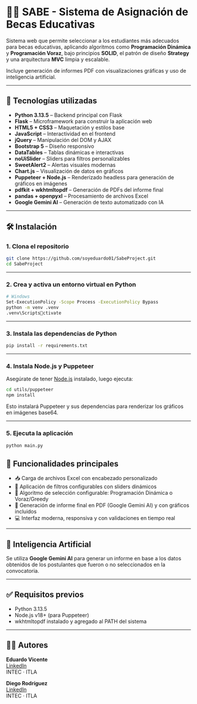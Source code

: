 
# 👨‍🎓 SABE - Sistema de Asignación de Becas Educativas

Sistema web que permite seleccionar a los estudiantes más adecuados para becas educativas, aplicando algoritmos como **Programación Dinámica** y **Programación Voraz**, bajo principios **SOLID**, el patrón de diseño **Strategy** y una arquitectura **MVC** limpia y escalable.

Incluye generación de informes PDF con visualizaciones gráficas y uso de inteligencia artificial.

---

## 🚀 Tecnologías utilizadas

- **Python 3.13.5** – Backend principal con Flask  
- **Flask** – Microframework para construir la aplicación web  
- **HTML5 + CSS3** – Maquetación y estilos base  
- **JavaScript** – Interactividad en el frontend  
- **jQuery** – Manipulación del DOM y AJAX  
- **Bootstrap 5** – Diseño responsivo  
- **DataTables** – Tablas dinámicas e interactivas  
- **noUiSlider** – Sliders para filtros personalizables  
- **SweetAlert2** – Alertas visuales modernas  
- **Chart.js** – Visualización de datos en gráficos  
- **Puppeteer + Node.js** – Renderizado headless para generación de gráficos en imágenes  
- **pdfkit + wkhtmltopdf** – Generación de PDFs del informe final  
- **pandas + openpyxl** – Procesamiento de archivos Excel  
- **Google Gemini AI** – Generación de texto automatizado con IA  

---

## 🛠️ Instalación

### 1. Clona el repositorio

```bash
git clone https://github.com/soyeduardo01/SabeProject.git
cd SabeProject
```

---

### 2. Crea y activa un entorno virtual en Python

```bash
# Windows
Set-ExecutionPolicy -Scope Process -ExecutionPolicy Bypass
python -m venv .venv
.venv\Scriptsctivate
```

---

### 3. Instala las dependencias de Python

```bash
pip install -r requirements.txt
```

---

### 4. Instala Node.js y Puppeteer

Asegúrate de tener [Node.js](https://nodejs.org/) instalado, luego ejecuta:

```bash
cd utils/puppeteer
npm install
```

Esto instalará Puppeteer y sus dependencias para renderizar los gráficos en imágenes base64.

---

### 5. Ejecuta la aplicación

```bash
python main.py
```


## 📌 Funcionalidades principales

- 📥 Carga de archivos Excel con encabezado personalizado 
- 🎯 Aplicación de filtros configurables con sliders dinámicos  
- 🧠 Algoritmo de selección configurable: Programación Dinámica o Voraz/Greedy
- 🤖 Generación de informe final en PDF (Google Gemini AI) y con gráficos incluidos  
- 💻 Interfaz moderna, responsiva y con validaciones en tiempo real  

---


## 🧠 Inteligencia Artificial

Se utiliza **Google Gemini AI** para generar un informe en base a los datos obtenidos de los postulantes que fueron o no seleccionados en la convocatoria. 

---

## ✅ Requisitos previos

- Python 3.13.5  
- Node.js v18+ (para Puppeteer)  
- wkhtmltopdf instalado y agregado al PATH del sistema  

---

## 👨‍💻 Autores

**Eduardo Vicente**  
[LinkedIn](https://www.linkedin.com/in/eduardo-antonio-vicente-herrera/)  
INTEC · ITLA

**Diego Rodríguez**  
[LinkedIn](https://www.linkedin.com/in/diego-manuel-rodriguez-arredondo-51b6a1290)  
INTEC · ITLA
